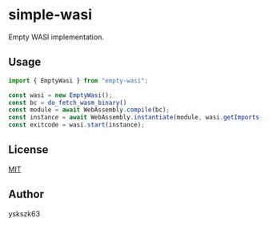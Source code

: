 # simple-wasi

Empty WASI implementation.

## Usage

```javascript
import { EmptyWasi } from "empty-wasi";

const wasi = new EmptyWasi();
const bc = do_fetch_wasm_binary()
const module = await WebAssembly.compile(bc);
const instance = await WebAssembly.instantiate(module, wasi.getImports(module));
const exitcode = wasi.start(instance);
```

## License

[MIT](LICENSE)

## Author

yskszk63
